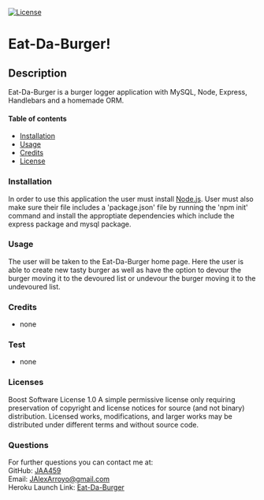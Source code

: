 [![License](https://img.shields.io/badge/License-Boost%201.0-lightblue.svg)](https://www.boost.org/LICENSE_1_0.txt)
    
  # Eat-Da-Burger! #


  ## Description ##
  Eat-Da-Burger is a burger logger application with MySQL, Node, Express, Handlebars and a homemade ORM.
      
      
  #### Table of contents ####
  * [Installation](#installation)
  * [Usage](#usage)
  * [Credits](#credits)
  * [License](#license)
      
      
  ### Installation ###
  In order to use this application the user must install [Node.js](https://nodejs.org/en/). User must also make sure their file includes a 'package.json' file by running the 'npm init' command and install the approptiate dependencies which include the express package and mysql package.
      
      
  ### Usage ###
  The user will be taken to the Eat-Da-Burger home page. Here the user is able to create new tasty burger as well as have the option to devour the burger moving it to the devoured list or undevour the burger moving it to the undevoured list.
      
      
  ### Credits ###
  * none
      
      
  ### Test ###
  * none

  ### Licenses ###
  Boost Software License 1.0
  A simple permissive license only requiring preservation of copyright and license notices for source (and not binary) distribution. Licensed works, modifications, and larger works may be distributed under different terms and without source code.
  ### Questions ###
  For further questions you can contact me at:</br>
  GitHub: [JAA459](https://github.com/JAA459) </br>
  Email: [JAlexArroyo@gmail.com](JAlexArroyo@gmail.com)</br>
  Heroku Launch Link: [Eat-Da-Burger](https://peaceful-wildwood-01076.herokuapp.com/)
